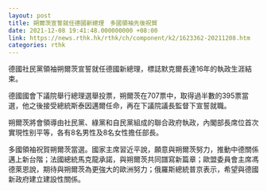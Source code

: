 ```yaml
---
layout: post
title: 朔爾茨宣誓就任德國新總理　多國領袖先後祝賀
date: 2021-12-08 19:41:48.000000000 +08:00
link: https://news.rthk.hk/rthk/ch/component/k2/1623362-20211208.htm
categories: rthk
---
```


德國社民黨領袖朔爾茨宣誓就任德國新總理，標誌默克爾長達16年的執政生涯結束。

德國國會下議院舉行總理選舉投票，朔爾茨在707票中，取得過半數的395票當選，他之後接受總統斯泰因邁爾任命，再在下議院議長監督下宣誓就職。

朔爾茨將會領導由社民黨、綠黨和自民黨組成的聯合政府執政，內閣部長席位首次實現性别平等，各有8名男性及8名女性擔任部長。

多國領袖祝賀朔爾茨當選。國家主席習近平說，願意與朔爾茨努力，推動中德關係邁上新台階；法國總統馬克龍承諾，與朔爾茨共同譜寫新篇章；歐盟委員會主席馮德萊恩說，期待與朔爾茨為更強大的歐洲努力；俄羅斯總統普京表示，希望與德國新政府建立建設性關係。
